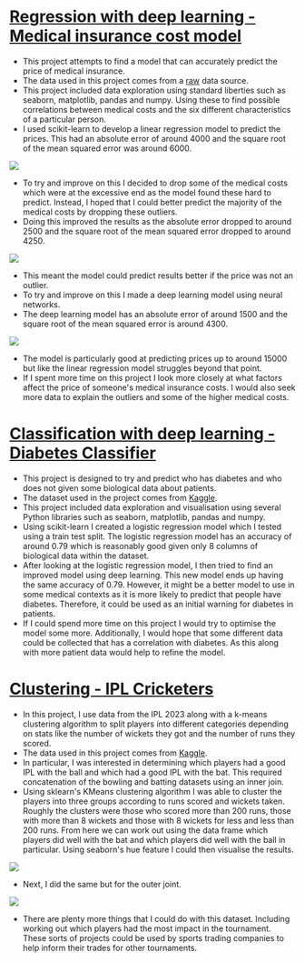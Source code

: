 # [Regression with deep learning - Medical insurance cost model](https://github.com/lcwhite29/Project-Regression)
- This project attempts to find a model that can accurately predict the price of medical insurance.
- The data used in this project comes from a [raw](https://raw.githubusercontent.com/stedy/Machine-Learning-with-R-datasets/master/insurance.csv) data source.
- This project included data exploration using standard liberties such as seaborn, matplotlib, pandas and numpy. Using these to find possible correlations between medical costs and the six different characteristics of a particular person.
- I used scikit-learn to develop a linear regression model to predict the prices. This had an absolute error of around 4000 and the square root of the mean squared error was around 6000.

![](Images/Picture_1.png)

- To try and improve on this I decided to drop some of the medical costs which were at the excessive end as the model found these hard to predict. Instead, I hoped that I could better predict the majority of the medical costs by dropping these outliers.
- Doing this improved the results as the absolute error dropped to around 2500 and the square root of the mean squared error dropped to around 4250.

![](Images/Picture_2.png)

- This meant the model could predict results better if the price was not an outlier.
- To try and improve on this I made a deep learning model using neural networks.
- The deep learning model has an absolute error of around 1500 and the square root of the mean squared error is around 4300.

![](Images/Picture_3.png)

- The model is particularly good at predicting prices up to around 15000 but like the linear regression model struggles beyond that point.
- If I spent more time on this project I look more closely at what factors affect the price of someone's medical insurance costs. I would also seek more data to explain the outliers and some of the higher medical costs.

# [Classification with deep learning - Diabetes Classifier](https://github.com/lcwhite29/Project-Classification)
- This project is designed to try and predict who has diabetes and who does not given some biological data about patients.
- The dataset used in the project comes from [Kaggle](https://www.kaggle.com/datasets/ashishkumarjayswal/diabetes-dataset?resource=download).
- This project included data exploration and visualisation using several Python libraries such as seaborn, matplotlib, pandas and numpy.
- Using scikit-learn I created a logistic regression model which I tested using a train test split. The logistic regression model has an accuracy of around 0.79 which is reasonably good given only 8 columns of biological data within the dataset.
- After looking at the logistic regression model, I then tried to find an improved model using deep learning. This new model ends up having the same accuracy of 0.79. However, it might be a better model to use in some medical contexts as it is more likely to predict that people have diabetes. Therefore, it could be used as an initial warning for diabetes in patients.
- If I could spend more time on this project I would try to optimise the model some more. Additionally, I would hope that some different data could be collected that has a correlation with diabetes. As this along with more patient data would help to refine the model.

# [Clustering - IPL Cricketers](https://github.com/lcwhite29/Project-Clustering)
- In this project, I use data from the IPL 2023 along with a k-means clustering algorithm to split players into different categories depending on stats like the number of wickets they got and the number of runs they scored.
- The data used in this project comes from [Kaggle](https://www.kaggle.com/datasets/purnend26/ipl-2023-dataset).
- In particular, I was interested in determining which players had a good IPL with the ball and which had a good IPL with the bat. This required concatenation of the bowling and batting datasets using an inner join.
- Using sklearn's KMeans clustering algorithm I was able to cluster the players into three groups according to runs scored and wickets taken. Roughly the clusters were those who scored more than 200 runs, those with more than 8 wickets and those with 8 wickets for less and less than 200 runs. From here we can work out using the data frame which players did well with the bat and which players did well with the ball in particular. Using seaborn's hue feature I could then visualise the results.

![](Images/Picture_4.png)

- Next, I did the same but for the outer joint.

![](Images/Picture_5.png)

- There are plenty more things that I could do with this dataset. Including working out which players had the most impact in the tournament. These sorts of projects could be used by sports trading companies to help inform their trades for other tournaments.
